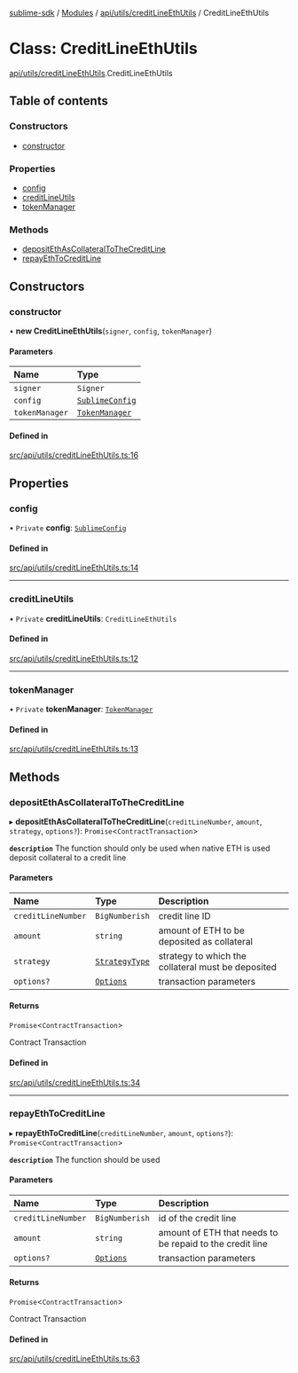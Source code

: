 [sublime-sdk](../README.md) / [Modules](../modules.md) / [api/utils/creditLineEthUtils](../modules/api_utils_creditLineEthUtils.md) / CreditLineEthUtils

# Class: CreditLineEthUtils

[api/utils/creditLineEthUtils](../modules/api_utils_creditLineEthUtils.md).CreditLineEthUtils

## Table of contents

### Constructors

- [constructor](api_utils_creditLineEthUtils.CreditLineEthUtils.md#constructor)

### Properties

- [config](api_utils_creditLineEthUtils.CreditLineEthUtils.md#config)
- [creditLineUtils](api_utils_creditLineEthUtils.CreditLineEthUtils.md#creditlineutils)
- [tokenManager](api_utils_creditLineEthUtils.CreditLineEthUtils.md#tokenmanager)

### Methods

- [depositEthAsCollateralToTheCreditLine](api_utils_creditLineEthUtils.CreditLineEthUtils.md#depositethascollateraltothecreditline)
- [repayEthToCreditLine](api_utils_creditLineEthUtils.CreditLineEthUtils.md#repayethtocreditline)

## Constructors

### constructor

• **new CreditLineEthUtils**(`signer`, `config`, `tokenManager`)

#### Parameters

| Name | Type |
| :------ | :------ |
| `signer` | `Signer` |
| `config` | [`SublimeConfig`](../interfaces/types_sublimeConfig.SublimeConfig.md) |
| `tokenManager` | [`TokenManager`](tokenManager.TokenManager.md) |

#### Defined in

[src/api/utils/creditLineEthUtils.ts:16](https://github.com/sublime-finance/sublime-sdk/blob/c26eed8/src/api/utils/creditLineEthUtils.ts#L16)

## Properties

### config

• `Private` **config**: [`SublimeConfig`](../interfaces/types_sublimeConfig.SublimeConfig.md)

#### Defined in

[src/api/utils/creditLineEthUtils.ts:14](https://github.com/sublime-finance/sublime-sdk/blob/c26eed8/src/api/utils/creditLineEthUtils.ts#L14)

___

### creditLineUtils

• `Private` **creditLineUtils**: `CreditLineEthUtils`

#### Defined in

[src/api/utils/creditLineEthUtils.ts:12](https://github.com/sublime-finance/sublime-sdk/blob/c26eed8/src/api/utils/creditLineEthUtils.ts#L12)

___

### tokenManager

• `Private` **tokenManager**: [`TokenManager`](tokenManager.TokenManager.md)

#### Defined in

[src/api/utils/creditLineEthUtils.ts:13](https://github.com/sublime-finance/sublime-sdk/blob/c26eed8/src/api/utils/creditLineEthUtils.ts#L13)

## Methods

### depositEthAsCollateralToTheCreditLine

▸ **depositEthAsCollateralToTheCreditLine**(`creditLineNumber`, `amount`, `strategy`, `options?`): `Promise`<`ContractTransaction`\>

**`description`** The function should only be used when native ETH is used deposit collateral to a credit line

#### Parameters

| Name | Type | Description |
| :------ | :------ | :------ |
| `creditLineNumber` | `BigNumberish` | credit line ID |
| `amount` | `string` | amount of ETH to be deposited as collateral |
| `strategy` | [`StrategyType`](../enums/types_Types.StrategyType.md) | strategy to which the collateral must be deposited |
| `options?` | [`Options`](../interfaces/types_Types.Options.md) | transaction parameters |

#### Returns

`Promise`<`ContractTransaction`\>

Contract Transaction

#### Defined in

[src/api/utils/creditLineEthUtils.ts:34](https://github.com/sublime-finance/sublime-sdk/blob/c26eed8/src/api/utils/creditLineEthUtils.ts#L34)

___

### repayEthToCreditLine

▸ **repayEthToCreditLine**(`creditLineNumber`, `amount`, `options?`): `Promise`<`ContractTransaction`\>

**`description`** The function should be used

#### Parameters

| Name | Type | Description |
| :------ | :------ | :------ |
| `creditLineNumber` | `BigNumberish` | id of the credit line |
| `amount` | `string` | amount of ETH that needs to be repaid to the credit line |
| `options?` | [`Options`](../interfaces/types_Types.Options.md) | transaction parameters |

#### Returns

`Promise`<`ContractTransaction`\>

Contract Transaction

#### Defined in

[src/api/utils/creditLineEthUtils.ts:63](https://github.com/sublime-finance/sublime-sdk/blob/c26eed8/src/api/utils/creditLineEthUtils.ts#L63)
